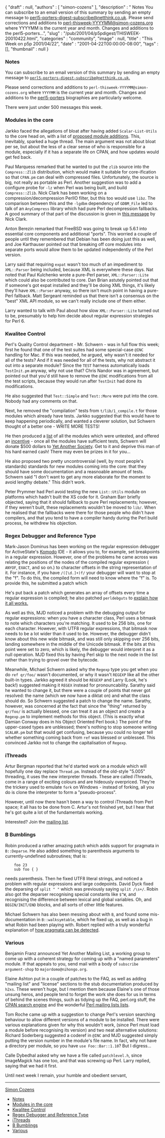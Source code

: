 {
   "draft" : null,
   "authors" : [
      "simon-cozens"
   ],
   "description" : " Notes You can subscribe to an email version of this summary by sending an empty message to perl5-porters-digest-subscribe@netthink.co.uk. Please send corrections and additions to perl-thisweek-YYYYMM@simon-cozens.org where YYYYMM is the current year and month. Changes and additions to the perl5-porters...",
   "slug" : "/pub/2001/04/p5pdigest/THISWEEK-20010422.html",
   "categories" : "community",
   "image" : null,
   "title" : "This Week on p5p 2001/04/22",
   "date" : "2001-04-22T00:00:00-08:00",
   "tags" : [],
   "thumbnail" : null
}



### <span id="Notes">Notes</span>

You can subscribe to an email version of this summary by sending an empty message to [`perl5-porters-digest-subscribe@netthink.co.uk`.](mailto:perl5-porters-digest-subscribe@netthink.co.uk)

Please send corrections and additions to `perl-thisweek-YYYYMM@simon-cozens.org` where `YYYYMM` is the current year and month. Changes and additions to the [perl5-porters](http://simon-cozens.org/writings/whos-who.html) biographies are particularly welcome.

There were just under 500 messages this week.

### <span id="Modules_in_the_core">Modules in the core</span>

Jarkko faced the allegations of bloat after having added `Scalar-List-Utils` to the core head on, with a list of [proposed module additions](http://www.xray.mpe.mpg.de/mailing-lists/perl5-porters/2001-04/msg00806.html). This, inevitably, sparked a huge thread. The main argument was not about bloat per se, but about the less of a clear sense of who is responsible for a module, especially if it has a separate life on CPAN, and how updates would get fed back.

Paul Marquess remarked that he wanted to put the `zlib` source into the `Compress::Zlib` distribution, which would make it suitable for core-ification so that `CPAN.pm` can deal with compressed files. Unfortunately, the source is big, not really as portable as Perl. Another suggestion was to add a configure probe for `-lz` when Perl was being built, and build `Compress::Zlib`. Nick Clark has been working on a compression/decompression PerlIO filter, but this too would use `libz`. The comparison between this and the `-lgdbm` dependency of `GDBM_File` led to talk of an `AnyCompress` library which had pure Perl decompression fallbacks. A good summary of that part of the discussion is given in [this message](http://www.xray.mpe.mpg.de/mailing-lists/perl5-porters/2001-04/msg01121.html) by Nick Clark.

Anton Berezin remarked that FreeBSD was going to break up 5.6.1 into essential core components and additional "ports". This worried a couple of people until they remembered that Debian has been doing just this as well, and Joe Karthauser pointed out that breaking off core modules into separate ports would allow them to be updated independently of the Perl version.

Larry said that requiring `expat` wasn't too much of an impediment to `XML::Parser` being included, because XML is everywhere these days. Nat noted that Paul Kulchenko wrote a pure-Perl parser, `XML::Parser::Lite` which could also be contributed to core. Dan Brian astutely pointed out that if someone's got expat installed and they'll be doing XML things, it's likely they'll have `XML::Parser` anyway, so there isn't much point in having a pure-Perl fallback. Matt Sergeant reminded us that there isn't a consensus on the "best" XML API module, so we can't really include one of them either.

Larry wanted to talk with Paul about how slow `XML::Parser::Lite` turned out to be, presumably to help him decide about regular expression strategies for Perl 6.

### <span id="Kwalitee_Control">Kwalitee Control</span>

Perl's Quality Control department - Mr. Schwern - was in full flow this week; first he found that one of the test suites had some special-case `@INC` handling for Mac. If this was needed, he argued, why wasn't it needed for all of the tests? And if it was needed for all of the tests, why not abstract it out into a separate module? Since the `TEST` harness automatically loads `TestInit.pm` anyway, why not use that? Chris Nandor was in agreement, but pointed out that you'd still have to remove the `@INC` modifications from all the test scripts, because they would run after `TestInit` had done its modifications.

He also suggested that `Test::Simple` and `Test::More` were put into the core. Nobody had any comments on that.

Next, he removed the "compilation" tests from `t/lib/1_compile.t` for those modules which already have tests. Jarkko suggested that this would have to keep happening periodically, and wanted a cleverer solution, but Schwern thought of a better one - WRITE MORE TESTS!

He then produced a [list](http://www.xray.mpe.mpg.de/mailing-lists/perl5-porters/2001-04/msg01218.html) of all the modules which were untested, and offered an [incentive](http://www.xray.mpe.mpg.de/mailing-lists/perl5-porters/2001-04/msg01223.html) - once all the modules have sufficient tests, Schwern will donate $500 dollars to [Yet Another Society](http://www.yetanother.org/). Get to it and deprive this man of his hard earned cash! There may even be prizes in it for you...

He also proposed two pretty uncontroversial (well, by most people's standards) standards for new modules coming into the core: that they should have some documentation and a reasnoable amount of tests. Schwern said "I don't want to get any more elaborate for the moment to avoid lengthy debate." This didn't work.

Peter Prymmer had Perl avoid testing the new `List::Utils` module on platforms which hadn't built the XS code for it. Graham Barr briefly objected, saying that it should fallback to pure Perl replacements; however, if they weren't built, these replacements wouldn't be moved to `lib/`. When he realised that the fallbacks were there for those people who didn't have compilers, and that you tend to have a compiler handy during the Perl build process, he withdrew his objection.

### <span id="Regex_Debugger_and_Reference_Type">Regex Debugger and Reference Type</span>

Mark-Jason Dominus has been working on the regular expression debugger for ActiveState's [Komodo](http://www.activestate.com/ASPN/Downloads/Komodo/More) IDE - it allows you to, for example, set breakpoints in a regular expression. However, one of the problems he came across was relating the positions of the nodes of the compiled regular expression ( `ANYOF`, `EXACT`, and so on.) to character offsets in the string representation of it. For instance, if you have `/([\d.]+)f/` your debugger will want to stop at the "f". To do this, the compiled form will need to know where the "f" is. To provide this, he submitted a patch which

He's put back a patch which generates an array of offsets every time a regular expression is compiled; he also patched `perldebguts` to [explain how it all works.](http://www.xray.mpe.mpg.de/mailing-lists/perl5-porters/2001-04/msg01240.html)

As well as this, MJD noticed a problem with the debugging output for regular expressions: when you have a character class, Perl uses a bitmask to note which characters you're matching. It used to be 256 bits, one for each character. However, with UTF8 regular expressions, that bitmask now needs to be a lot wider than it used to be. However, the debugger didn't know about this new wide bitmask, and was still only skipping over 256 bits, landing somewhere in the middle of the Unicode bitmask. If the bits at this point were set to zero, which is likely, the debugger would interpret it as a null operation. MJD fixed this by having Perl skip to the next node in the list rather than trying to grovel over the bytecode.

Meanwhile, Michael Schwern asked why the `Regexp` type you get when you do `ref qr/foo/` wasn't documented, or why it wasn't `REGEXP` like all the other built-in types. Jarkko agreed it should be `REGEXP` and Larry (Look, he's back!) suggested making it `REGEX` instead for pronouncability. Sarathy said he wanted to change it, but there were a couple of points that never got resolved: the name (which we now have a diktat on) and what the class should do. So Schwern suggested a patch to change the name. Sarathy, however, was concerned at the fact that since the "thing" returned by `qr/foo/` is actually blessed, one can treat it as an object and create a `Regexp.pm` to implement methods for this object. (This is exactly what Damian Conway does in his Object Oriented Perl book.) The point of the upper-cased types are unblessed; there's nothing to stop someone writing `SCALAR.pm` but that would get confusing, because you could no longer tell whether something coming back from `ref` was blessed or unblessed. This convinced Jarkko not to change the capitalisation of `Regexp`.

### <span id="iThreads">iThreads</span>

Artur Bergman reported that he'd started work on a module which will hopefully one day replace `Thread.pm`. Instead of the old-style "5.005" threading, it uses the new interpreter threads. These are called iThreads, come in a range of exciting colours and are hideously overpriced. They're the trickery used to emulate `fork` on Windows - instead of forking, all you do is clone the interpreter to form a "pseudo-process".

However, until now there hasn't been a way to control iThreads from Perl space; it all has to be done from C. Artur's not finished yet, but I hear that he's got quite a lot of the fundamentals working.

Interested? Join the [mailing list](mailto:perl-ithreads-subscribe@perl.org).

### <span id="B_Bumblings">B Bumblings</span>

Robin produced a rather amazing patch which adds support for pragmata in `B::Deparse`. He also added something to parenthesis arguments to currently-undefined subroutines; that is:

        foo 23
        sub foo { }

needs parenthesis. Then he fixed UTF8 literal strings, and noticed a problem with regular expressions and large codepoints. David Dyck fixed the deparsing of `split " "` which was previously saying `split /\s+/`. Robin also got the deparser recognising special constants like `$^W`, and recognising the difference between lexical and global variables. Oh, and `BEGIN/INIT/END` blocks, and all sorts of other little features.

Michael Schwern has also been messing about with `B`, and found some mis-documentation in `B::walksymtable`, which he fixed up, as well as a bug in what Robin had been playing with. Robert replied with a truly wonderful explanation of [how pragmata can be detected](http://www.xray.mpe.mpg.de/mailing-lists/perl5-porters/2001-04/msg01253.html).

### <span id="Various">Various</span>

Benjamin Franz announced Yet Another Mailing List, a working group to come up with a coherent strategy for coming up with a "named parameters" module. If that appeals to you, send mail with a body of `subscribe argument-shop` to `majordomo@nihongo.org`.

Elaine Ashton put in a couple of patches to the FAQ, as well as adding "mailing list" and "license" sections to the stub documentation produced by `h2xs`. These weren't huge, but I mention them because Elaine's one of those unsung heros, and people tend to forget the work she does for us in terms of behind the scenes things, such as tidying up the FAQ, perl.org stuff, the [CPAN search engine](http://search.cpan.org/) and the wonderful [Perl mailing lists lists](http://lists.perl.org/).

Tom Roche came up with a suggestion to change Perl's version searching behaviour to allow different versions of a module to be installed. There were various explanations given for why this wouldn't work, (since Perl must load a module before recognising its version) and two neat alternative solutions: Richard Soderberg suggested a coderef in `@INC` and MJD suggested simply putting the version number in the module's file name. In fact, why not have a directory per module, so you have `use Foo::Bar::1.10`? But I digress...

Calle Dybedhal asked why we have a file called `patchlevel.h`, since ImageMagick has one too, and that was screwing up Perl. Larry replied, saying that we had it first.

Until next week I remain, your humble and obedient servant,

------------------------------------------------------------------------

[Simon Cozens](mailto:simon@brecon.co.uk)
-   [Notes](#Notes)
-   [Modules in the core](#Modules_in_the_core)
-   [Kwalitee Control](#Kwalitee_Control)
-   [Regex Debugger and Reference Type](#Regex_Debugger_and_Reference_Type)
-   [iThreads](#iThreads)
-   [B Bumblings](#B_Bumblings)
-   [Various](#Various)

